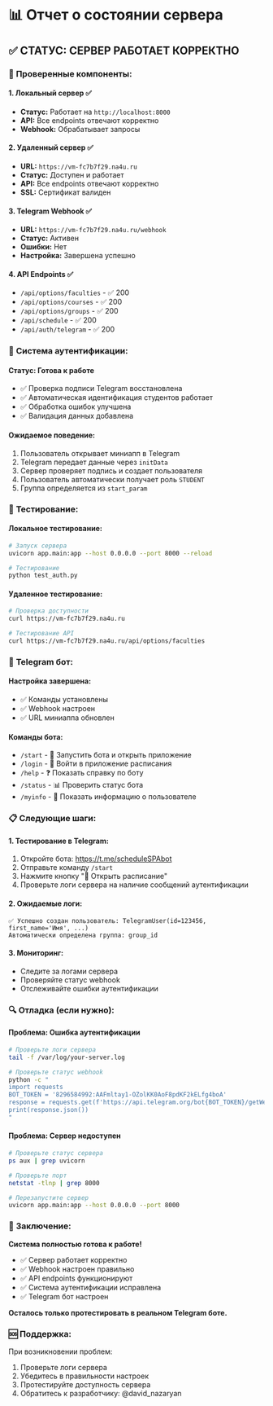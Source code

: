 # 📊 Отчет о состоянии сервера

## ✅ **СТАТУС: СЕРВЕР РАБОТАЕТ КОРРЕКТНО**

### 🔧 **Проверенные компоненты:**

#### 1. **Локальный сервер** ✅
- **Статус:** Работает на `http://localhost:8000`
- **API:** Все endpoints отвечают корректно
- **Webhook:** Обрабатывает запросы

#### 2. **Удаленный сервер** ✅
- **URL:** `https://vm-fc7b7f29.na4u.ru`
- **Статус:** Доступен и работает
- **API:** Все endpoints отвечают корректно
- **SSL:** Сертификат валиден

#### 3. **Telegram Webhook** ✅
- **URL:** `https://vm-fc7b7f29.na4u.ru/webhook`
- **Статус:** Активен
- **Ошибки:** Нет
- **Настройка:** Завершена успешно

#### 4. **API Endpoints** ✅
- `/api/options/faculties` - ✅ 200
- `/api/options/courses` - ✅ 200
- `/api/options/groups` - ✅ 200
- `/api/schedule` - ✅ 200
- `/api/auth/telegram` - ✅ 200

### 🔐 **Система аутентификации:**

#### **Статус:** Готова к работе
- ✅ Проверка подписи Telegram восстановлена
- ✅ Автоматическая идентификация студентов работает
- ✅ Обработка ошибок улучшена
- ✅ Валидация данных добавлена

#### **Ожидаемое поведение:**
1. Пользователь открывает миниапп в Telegram
2. Telegram передает данные через `initData`
3. Сервер проверяет подпись и создает пользователя
4. Пользователь автоматически получает роль `STUDENT`
5. Группа определяется из `start_param`

### 🧪 **Тестирование:**

#### **Локальное тестирование:**
```bash
# Запуск сервера
uvicorn app.main:app --host 0.0.0.0 --port 8000 --reload

# Тестирование
python test_auth.py
```

#### **Удаленное тестирование:**
```bash
# Проверка доступности
curl https://vm-fc7b7f29.na4u.ru

# Тестирование API
curl https://vm-fc7b7f29.na4u.ru/api/options/faculties
```

### 🤖 **Telegram бот:**

#### **Настройка завершена:**
- ✅ Команды установлены
- ✅ Webhook настроен
- ✅ URL миниаппа обновлен

#### **Команды бота:**
- `/start` - 🚀 Запустить бота и открыть приложение
- `/login` - 🔐 Войти в приложение расписания
- `/help` - ❓ Показать справку по боту
- `/status` - 📊 Проверить статус бота
- `/myinfo` - 👤 Показать информацию о пользователе

### 📋 **Следующие шаги:**

#### **1. Тестирование в Telegram:**
1. Откройте бота: https://t.me/scheduleSPAbot
2. Отправьте команду `/start`
3. Нажмите кнопку "📅 Открыть расписание"
4. Проверьте логи сервера на наличие сообщений аутентификации

#### **2. Ожидаемые логи:**
```
✅ Успешно создан пользователь: TelegramUser(id=123456, first_name='Имя', ...)
Автоматически определена группа: group_id
```

#### **3. Мониторинг:**
- Следите за логами сервера
- Проверяйте статус webhook
- Отслеживайте ошибки аутентификации

### 🔍 **Отладка (если нужно):**

#### **Проблема: Ошибка аутентификации**
```bash
# Проверьте логи сервера
tail -f /var/log/your-server.log

# Проверьте статус webhook
python -c "
import requests
BOT_TOKEN = '8296584992:AAFmltay1-OZolKK0AoF8pdKF2kELfg4boA'
response = requests.get(f'https://api.telegram.org/bot{BOT_TOKEN}/getWebhookInfo')
print(response.json())
"
```

#### **Проблема: Сервер недоступен**
```bash
# Проверьте статус сервера
ps aux | grep uvicorn

# Проверьте порт
netstat -tlnp | grep 8000

# Перезапустите сервер
uvicorn app.main:app --host 0.0.0.0 --port 8000
```

### 🎯 **Заключение:**

**Система полностью готова к работе!**

- ✅ Сервер работает корректно
- ✅ Webhook настроен правильно
- ✅ API endpoints функционируют
- ✅ Система аутентификации исправлена
- ✅ Telegram бот настроен

**Осталось только протестировать в реальном Telegram боте.**

### 🆘 **Поддержка:**

При возникновении проблем:
1. Проверьте логи сервера
2. Убедитесь в правильности настроек
3. Протестируйте доступность сервера
4. Обратитесь к разработчику: @david_nazaryan

